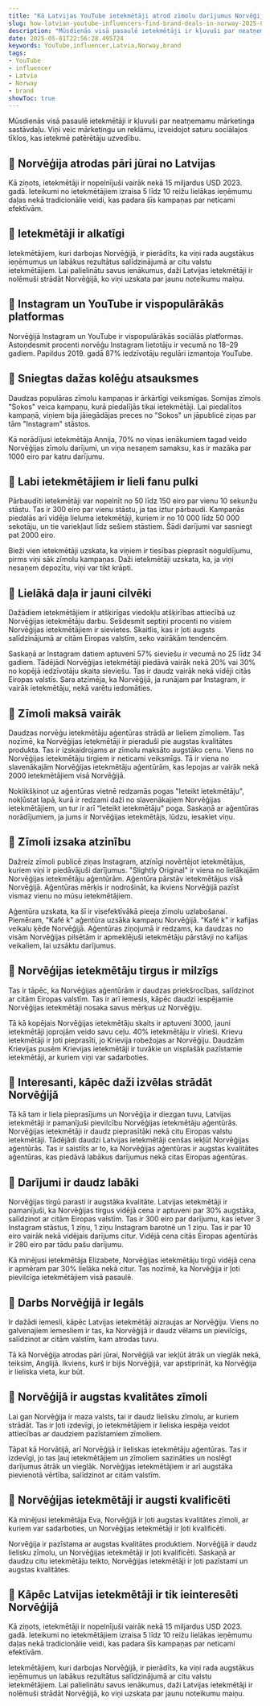 ```yaml
---
title: "Kā Latvijas YouTube ietekmētāji atrod zīmolu darījumus Norvēģijā"
slug: how-latvian-youtube-influencers-find-brand-deals-in-norway-2025-05-01
description: "Mūsdienās visā pasaulē ietekmētāji ir kļuvuši par neatņemamu mārketinga sastāvdaļu. Viņi veic mārketingu un reklāmu, izveidojot saturu sociālajos tīklos, kas ietekmē patērētāju uzvedību."
date: 2025-05-01T22:56:28.495724
keywords: YouTube,influencer,Latvia,Norway,brand
tags:
- YouTube
- influencer
- Latvia
- Norway
- brand
showToc: true
---
```


Mūsdienās visā pasaulē ietekmētāji ir kļuvuši par neatņemamu mārketinga sastāvdaļu. Viņi veic mārketingu un reklāmu, izveidojot saturu sociālajos tīklos, kas ietekmē patērētāju uzvedību.

## 📢 Norvēģija atrodas pāri jūrai no Latvijas

Kā ziņots, ietekmētāji ir nopelnījuši vairāk nekā 15 miljardus USD 2023. gadā. Ieteikumi no ietekmētājiem izraisa 5 līdz 10 reižu lielākas ieņēmumu daļas nekā tradicionālie veidi, kas padara šīs kampaņas par neticami efektīvām.

## 📢 Ietekmētāji ir alkatīgi

Ietekmētājiem, kuri darbojas Norvēģijā, ir pierādīts, ka viņi rada augstākus ieņēmumus un labākus rezultātus salīdzinājumā ar citu valstu ietekmētājiem. Lai palielinātu savus ienākumus, daži Latvijas ietekmētāji ir nolēmuši strādāt Norvēģijā, ko viņi uzskata par jaunu noteikumu maiņu.

## 📢 Instagram un YouTube ir vispopulārākās platformas

Norvēģijā Instagram un YouTube ir vispopulārākās sociālās platformas. Astoņdesmit procenti norvēģu Instagram lietotāju ir vecumā no 18–29 gadiem. Papildus 2019. gadā 87% iedzīvotāju regulāri izmantoja YouTube.

## 📢 Sniegtas dažas kolēģu atsauksmes

Daudzas populāras zīmolu kampaņas ir ārkārtīgi veiksmīgas. Somijas zīmols "Sokos" veica kampaņu, kurā piedalījās tikai ietekmētāji. Lai piedalītos kampaņā, viņiem bija jāiegādājas preces no "Sokos" un jāpublicē ziņas par tām "Instagram" stāstos.

Kā norādījusi ietekmētāja Annija, 70% no viņas ienākumiem tagad veido Norvēģijas zīmolu darījumi, un viņa nesaņem samaksu, kas ir mazāka par 1000 eiro par katru darījumu.

## 📢 Labi ietekmētājiem ir lieli fanu pulki

Pārbaudīti ietekmētāji var nopelnīt no 50 līdz 150 eiro par vienu 10 sekunžu stāstu. Tas ir 300 eiro par vienu stāstu, ja tas iztur pārbaudi. Kampaņās piedalās arī vidēja lieluma ietekmētāji, kuriem ir no 10 000 līdz 50 000 sekotāju, un tie variekļaut līdz sešiem stāstiem. Šādi darījumi var sasniegt pat 2000 eiro.

Bieži vien ietekmētāji uzskata, ka viņiem ir tiesības pieprasīt noguldījumu, pirms viņi sāk zīmolu kampaņas. Daži ietekmētāji uzskata, ka, ja viņi nesaņem depozītu, viņi var tikt krāpti.

## 📢 Lielākā daļa ir jauni cilvēki

Dažādiem ietekmētājiem ir atšķirīgas viedokļu atšķirības attiecībā uz Norvēģijas ietekmētāju darbu. Sešdesmit septiņi procenti no visiem Norvēģijas ietekmētājiem ir sievietes. Skaitlis, kas ir ļoti augsts salīdzinājumā ar citām Eiropas valstīm, seko vairākām tendencēm.

Saskaņā ar Instagram datiem aptuveni 57% sieviešu ir vecumā no 25 līdz 34 gadiem. Tādējādi Norvēģijas ietekmētāji piedāvā vairāk nekā 20% vai 30% no kopējā iedzīvotāju skaita sieviešu. Tas ir daudz vairāk nekā vidēji citās Eiropas valstīs. Sara atzīmēja, ka Norvēģijā, ja runājam par Instagram, ir vairāk ietekmētāju, nekā varētu iedomāties.

## 📢 Zīmoli maksā vairāk

Daudzas norvēģu ietekmētāju aģentūras strādā ar lieliem zīmoliem. Tas nozīmē, ka Norvēģijas ietekmētāji ir pieraduši pie augstas kvalitātes produkta. Tas ir izskaidrojams ar zīmolu maksāto augstāko cenu. Viens no Norvēģijas ietekmētāju tirgiem ir neticami veiksmīgs. Tā ir viena no slavenākajām Norvēģijas ietekmētāju aģentūrām, kas lepojas ar vairāk nekā 2000 ietekmētājiem visā Norvēģijā.

Noklikšķinot uz aģentūras vietnē redzamās pogas "Ieteikt ietekmētāju", nokļūstat lapā, kurā ir redzami daži no slavenākajiem Norvēģijas ietekmētājiem, un tur ir arī "Ieteikt ietekmētāju" poga. Saskaņā ar aģentūras norādījumiem, ja jums ir Norvēģijas ietekmētājs, lūdzu, iesakiet viņu.

## 📢 Zīmoli izsaka atzinību

Dažreiz zīmoli publicē ziņas Instagram, atzinīgi novērtējot ietekmētājus, kuriem viņi ir piedāvājuši darījumus. "Slightly Original" ir viena no lielākajām Norvēģijas ietekmētāju aģentūrām. Aģentūra pārstāv ietekmētājus visā Norvēģijā. Aģentūras mērķis ir nodrošināt, ka ikviens Norvēģijā pazīst vismaz vienu no mūsu ietekmētājiem. 

Aģentūra uzskata, ka šī ir visefektīvākā pieeja zīmolu uzlabošanai. Piemēram, "Kafé k" aģentūra uzsāka kampaņu Norvēģijā. "Kafé k" ir kafijas veikalu ķēde Norvēģijā. Aģentūras ziņojumā ir redzams, ka daudzas no visām Norvēģijas pilsētām ir apmeklējuši ietekmētāju pārstāvji no kafijas veikaliem, lai uzsāktu darījumus.

## 📢 Norvēģijas ietekmētāju tirgus ir milzīgs

Tas ir tāpēc, ka Norvēģijas aģentūrām ir daudzas priekšrocības, salīdzinot ar citām Eiropas valstīm. Tas ir arī iemesls, kāpēc daudzi iespējamie Norvēģijas ietekmētāji nosaka savus mērķus uz Norvēģiju.

Tā kā kopējais Norvēģijas ietekmētāju skaits ir aptuveni 3000, jauni ietekmētāji joprojām veido savu ceļu. 40% ietekmētāju ir vīrieši. Krievu ietekmētāji ir ļoti pieprasīti, jo Krievija robežojas ar Norvēģiju. Daudzām Krievijas pusēm Krievijas ietekmētāji ir tuvākie un visplašāk pazīstamie ietekmētāji, ar kuriem viņi var sadarboties. 

## 📢 Interesanti, kāpēc daži izvēlas strādāt Norvēģijā

Tā kā tam ir liela pieprasījums un Norvēģija ir diezgan tuvu, Latvijas ietekmētāji ir pamanījuši pievilcību Norvēģijas ietekmētāju aģentūrās. Norvēģijas ietekmētāji ir daudz pieprasītāki nekā citu Eiropas valstu ietekmētāji. Tādējādi daudzi Latvijas ietekmētāji cenšas iekļūt Norvēģijas aģentūrās. Tas ir saistīts ar to, ka Norvēģijas aģentūras ir augstas kvalitātes aģentūras, kas piedāvā labākus darījumus nekā citas Eiropas aģentūras.

## 📢 Darījumi ir daudz labāki

Norvēģijas tirgū parasti ir augstāka kvalitāte. Latvijas ietekmētāji ir pamanījuši, ka Norvēģijas tirgus vidējā cena ir aptuveni par 30% augstāka, salīdzinot ar citām Eiropas valstīm. Tas ir 300 eiro par darījumu, kas ietver 3 Instagram stāstus, 1 ziņu, 1 ziņu Instagram barotnē un 1 ziņu. Tas ir par 10 eiro vairāk nekā vidējais darījums citur. Vidējā cena citās Eiropas aģentūrās ir 280 eiro par tādu pašu darījumu.

Kā minējusi ietekmētāja Elizabete, Norvēģijas ietekmētāju tirgū vidējā cena ir apmēram par 30% lielāka nekā citur. Tas nozīmē, ka Norvēģija ir ļoti pievilcīga ietekmētājiem visā pasaulē.

## 📢 Darbs Norvēģijā ir legāls

Ir dažādi iemesli, kāpēc Latvijas ietekmētāji aizraujas ar Norvēģiju. Viens no galvenajiem iemesliem ir tas, ka Norvēģijā ir daudz vēlams un pievilcīgs, salīdzinot ar citām valstīm, kam atrodas tuvu. 

Tā kā Norvēģija atrodas pāri jūrai, Norvēģijā var iekļūt ātrāk un vieglāk nekā, teiksim, Anglijā. Ikviens, kurš ir bijis Norvēģijā, var apstiprināt, ka Norvēģija ir lieliska vieta, kur būt. 

## 📢 Norvēģijā ir augstas kvalitātes zīmoli

Lai gan Norvēģija ir maza valsts, tai ir daudz lielisku zīmolu, ar kuriem strādāt. Tas ir ļoti izdevīgi, jo ietekmētājiem ir lieliska iespēja veidot attiecības ar daudziem pazīstamiem zīmoliem. 

Tāpat kā Horvātijā, arī Norvēģijā ir lieliskas ietekmētāju aģentūras. Tas ir izdevīgi, jo tas ļauj ietekmētājiem un zīmoliem sazināties un noslēgt darījumus ātrāk un vieglāk. Norvēģijas ietekmētājiem ir arī augstāka pievienotā vērtība, salīdzinot ar citām valstīm.

## 📢 Norvēģijas ietekmētāji ir augsti kvalificēti

Kā minējusi ietekmētāja Eva, Norvēģijā ir ļoti augstas kvalitātes zīmoli, ar kuriem var sadarboties, un Norvēģijas ietekmētāji ir ļoti kvalificēti. 

Norvēģija ir pazīstama ar augstas kvalitātes produktiem. Norvēģijā ir daudz lielisku zīmolu, un Norvēģijas ietekmētāji ir ļoti kvalificēti. Saskaņā ar daudzu citu ietekmētāju teikto, Norvēģijas ietekmētāji ir ļoti pazīstami un augstas kvalitātes. 

## 📢 Kāpēc Latvijas ietekmētāji ir tik ieinteresēti Norvēģijā

Kā ziņots, ietekmētāji ir nopelnījuši vairāk nekā 15 miljardus USD 2023. gadā. Ieteikumi no ietekmētājiem izraisa 5 līdz 10 reižu lielākas ieņēmumu daļas nekā tradicionālie veidi, kas padara šīs kampaņas par neticami efektīvām.

Ietekmētājiem, kuri darbojas Norvēģijā, ir pierādīts, ka viņi rada augstākus ieņēmumus un labākus rezultātus salīdzinājumā ar citu valstu ietekmētājiem. Lai palielinātu savus ienākumus, daži Latvijas ietekmētāji ir nolēmuši strādāt Norvēģijā, ko viņi uzskata par jaunu noteikumu maiņu.